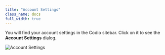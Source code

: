 ```yaml
---
title: "Account Settings"
class_name: docs
full_width: true
---
```


You will find your account settings in the Codio sitebar. Click on it to see the **Account Settings** dialog.

![Account Settings](/img/docs/settings-editor.png)

